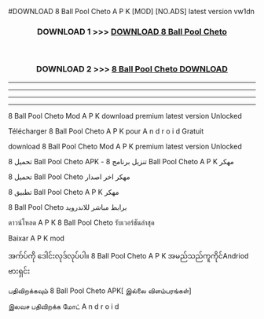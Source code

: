 #DOWNLOAD 8 Ball Pool Cheto  A P K [MOD] [NO.ADS] latest version vw1dn



<div align="center">

<h3>DOWNLOAD 1 >>> <a href="https://teeasianyam.web.app?sq=8 Ball Pool Cheto ">DOWNLOAD 8 Ball Pool Cheto  </a></h3><br>

<h3>DOWNLOAD 2 >>> <a href="https://teeasianyam.web.app?sq=8 Ball Pool Cheto  ">8 Ball Pool Cheto   DOWNLOAD </a></h3>

</div>


----------------------------------------------------------

----------------------------------------------------------

----------------------------------------------------------

----------------------------------------------------------


8 Ball Pool Cheto   Mod A P K download premium latest version Unlocked

Télécharger 8 Ball Pool Cheto   A P K pour A n d r o i d Gratuit

download 8 Ball Pool Cheto   Mod A P K premium latest version Unlocked

تحميل 8 Ball Pool Cheto   APK - تنزيل برنامج 8 Ball Pool Cheto   A P K مهكر

تحميل 8 Ball Pool Cheto   مهكر اخر اصدار

تطبيق 8 Ball Pool Cheto   A P K مهكر

8 Ball Pool Cheto   برابط مباشر للاندرويد

ดาวน์โหลด A P K 8 Ball Pool Cheto   รับเวอร์ชันล่าสุด

Baixar A P K mod

အက်ပ်ကို ဒေါင်းလုဒ်လုပ်ပါ။ 8 Ball Pool Cheto   A P K အမည်သည်ကူကိုင်Andriod ဗားရှင်း

பதிவிறக்கவும் 8 Ball Pool Cheto   APK[ இல்லை விளம்பரங்கள்] 
 
இலவச பதிவிறக்க மோட் A n d r o i d



